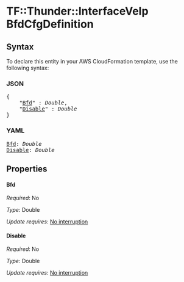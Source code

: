 # TF::Thunder::InterfaceVeIp BfdCfgDefinition

## Syntax

To declare this entity in your AWS CloudFormation template, use the following syntax:

### JSON

<pre>
{
    "<a href="#bfd" title="Bfd">Bfd</a>" : <i>Double</i>,
    "<a href="#disable" title="Disable">Disable</a>" : <i>Double</i>
}
</pre>

### YAML

<pre>
<a href="#bfd" title="Bfd">Bfd</a>: <i>Double</i>
<a href="#disable" title="Disable">Disable</a>: <i>Double</i>
</pre>

## Properties

#### Bfd

_Required_: No

_Type_: Double

_Update requires_: [No interruption](https://docs.aws.amazon.com/AWSCloudFormation/latest/UserGuide/using-cfn-updating-stacks-update-behaviors.html#update-no-interrupt)

#### Disable

_Required_: No

_Type_: Double

_Update requires_: [No interruption](https://docs.aws.amazon.com/AWSCloudFormation/latest/UserGuide/using-cfn-updating-stacks-update-behaviors.html#update-no-interrupt)

